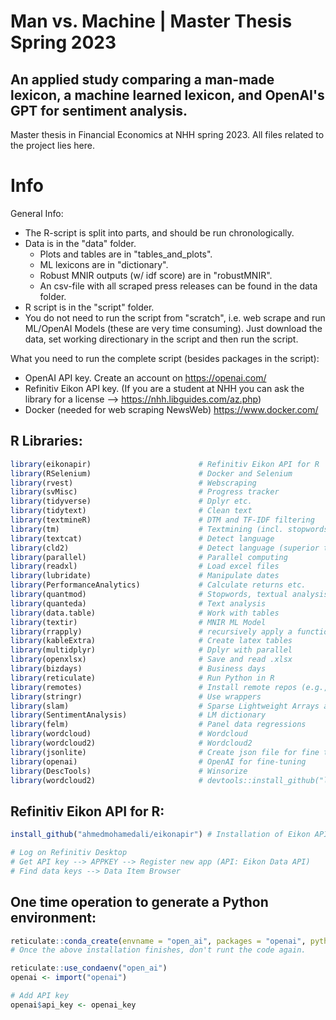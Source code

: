 # Man vs. Machine | Master Thesis Spring 2023
## An applied study comparing a man-made lexicon, a machine learned lexicon, and OpenAI's GPT for sentiment analysis.
Master thesis in Financial Economics at NHH spring 2023. All files related to the project lies here. 
 

# Info
General Info: 
- The R-script is split into parts, and should be run chronologically. 
- Data is in the "data" folder.
  - Plots and tables are in "tables_and_plots".
  - ML lexicons are in "dictionary".
  - Robust MNIR outputs (w/ idf score) are in "robustMNIR".
  - An csv-file with all scraped press releases can be found in the data folder.
- R script is in the "script" folder.
- You do not need to run the script from "scratch", i.e. web scrape and run ML/OpenAI Models (these are very time consuming). Just download the data, set working directionary in the script and then run the script. 

What you need to run the complete script (besides packages in the script): 
- OpenAI API key. Create an account on https://openai.com/
- Refinitiv Eikon API key. (If you are a student at NHH you can ask the library for a license --> https://nhh.libguides.com/az.php)
- Docker (needed for web scraping NewsWeb) https://www.docker.com/

## R Libraries:
```r 
library(eikonapir)                        # Refinitiv Eikon API for R
library(RSelenium)                        # Docker and Selenium
library(rvest)                            # Webscraping
library(svMisc)                           # Progress tracker
library(tidyverse)                        # Dplyr etc. 
library(tidytext)                         # Clean text
library(textmineR)                        # DTM and TF-IDF filtering
library(tm)                               # Textmining (incl. stopwords)
library(textcat)                          # Detect language
library(cld2)                             # Detect language (superior to textcat --> https://stackoverflow.com/questions/8078604/detect-text-language-in-r)
library(parallel)                         # Parallel computing
library(readxl)                           # Load excel files
library(lubridate)                        # Manipulate dates
library(PerformanceAnalytics)             # Calculate returns etc. 
library(quantmod)                         # Stopwords, textual analysis etc.
library(quanteda)                         # Text analysis
library(data.table)                       # Work with tables
library(textir)                           # MNIR ML Model
library(rrapply)                          # recursively apply a function to elements of a nested list based on a general condition function
library(kableExtra)                       # Create latex tables
library(multidplyr)                       # Dplyr with parallel 
library(openxlsx)                         # Save and read .xlsx
library(bizdays)                          # Business days 
library(reticulate)                       # Run Python in R
library(remotes)                          # Install remote repos (e.g., github)
library(stringr)                          # Use wrappers
library(slam)                             # Sparse Lightweight Arrays and Matrices --> convert DTM to sparse matrix
library(SentimentAnalysis)                # LM dictionary
library(felm)                             # Panel data regressions
library(wordcloud)                        # Wordcloud
library(wordcloud2)                       # Wordcloud2
library(jsonlite)                         # Create json file for fine tuning
library(openai)                           # OpenAI for fine-tuning
library(DescTools)                        # Winsorize
library(wordcloud2)                       # devtools::install_github("lchiffon/wordcloud2")

```
## Refinitiv Eikon API for R:
```r
install_github("ahmedmohamedali/eikonapir") # Installation of Eikon API for R

# Log on Refinitiv Desktop
# Get API key --> APPKEY --> Register new app (API: Eikon Data API)
# Find data keys --> Data Item Browser

```

## One time operation to generate a Python environment: 
```r
reticulate::conda_create(envname = "open_ai", packages = "openai", python_version = "3.9")
# Once the above installation finishes, don't runt the code again.

reticulate::use_condaenv("open_ai")
openai <- import("openai")

# Add API key
openai$api_key <- openai_key
